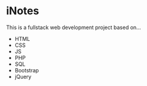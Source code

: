 # iNotes
<p>This is a fullstack web development project based on...
<ul>
    <li>HTML</li>
    <li>CSS</li>
    <li>JS</li>
    <li>PHP</li>
    <li>SQL</li>
    <li>Bootstrap</li>
    <li>jQuery</li>
</ul></p>
